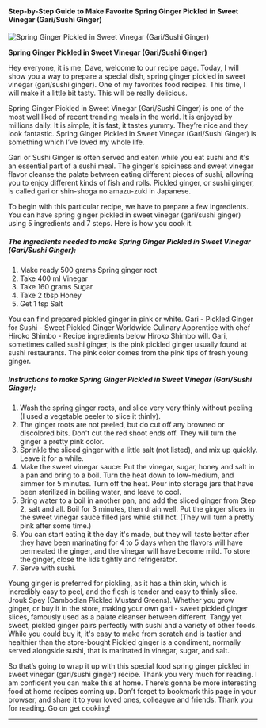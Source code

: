             

#### Step-by-Step Guide to Make Favorite Spring Ginger Pickled in Sweet Vinegar (Gari/Sushi Ginger)

![Spring Ginger Pickled in Sweet Vinegar (Gari/Sushi Ginger)](https://img-global.cpcdn.com/recipes/6620747511365632/751x532cq70/spring-ginger-pickled-in-sweet-vinegar-garisushi-ginger-recipe-main-photo.jpg)

**Spring Ginger Pickled in Sweet Vinegar (Gari/Sushi Ginger)**

Hey everyone, it is me, Dave, welcome to our recipe page. Today, I will show you a way to prepare a special dish, spring ginger pickled in sweet vinegar (gari/sushi ginger). One of my favorites food recipes. This time, I will make it a little bit tasty. This will be really delicious.

Spring Ginger Pickled in Sweet Vinegar (Gari/Sushi Ginger) is one of the most well liked of recent trending meals in the world. It is enjoyed by millions daily. It is simple, it is fast, it tastes yummy. They’re nice and they look fantastic. Spring Ginger Pickled in Sweet Vinegar (Gari/Sushi Ginger) is something which I’ve loved my whole life.

Gari or Sushi Ginger is often served and eaten while you eat sushi and it's an essential part of a sushi meal. The ginger's spiciness and sweet vinegar flavor cleanse the palate between eating different pieces of sushi, allowing you to enjoy different kinds of fish and rolls. Pickled ginger, or sushi ginger, is called gari or shin-shoga no amazu-zuki in Japanese.

To begin with this particular recipe, we have to prepare a few ingredients. You can have spring ginger pickled in sweet vinegar (gari/sushi ginger) using 5 ingredients and 7 steps. Here is how you cook it.

##### The ingredients needed to make Spring Ginger Pickled in Sweet Vinegar (Gari/Sushi Ginger):

1.  Make ready 500 grams Spring ginger root
2.  Take 400 ml Vinegar
3.  Take 160 grams Sugar
4.  Take 2 tbsp Honey
5.  Get 1 tsp Salt

You can find prepared pickled ginger in pink or white. Gari - Pickled Ginger for Sushi - Sweet Pickled Ginger Worldwide Culinary Apprentice with chef Hiroko Shimbo - Recipe ingredients below Hiroko Shimbo will. Gari, sometimes called sushi ginger, is the pink pickled ginger usually found at sushi restaurants. The pink color comes from the pink tips of fresh young ginger.

##### Instructions to make Spring Ginger Pickled in Sweet Vinegar (Gari/Sushi Ginger):

1.  Wash the spring ginger roots, and slice very very thinly without peeling (I used a vegetable peeler to slice it thinly).
2.  The ginger roots are not peeled, but do cut off any browned or discolored bits. Don't cut the red shoot ends off. They will turn the ginger a pretty pink color.
3.  Sprinkle the sliced ginger with a little salt (not listed), and mix up quickly. Leave it for a while.
4.  Make the sweet vinegar sauce: Put the vinegar, sugar, honey and salt in a pan and bring to a boil. Turn the heat down to low-medium, and simmer for 5 minutes. Turn off the heat. Pour into storage jars that have been sterilized in boiling water, and leave to cool.
5.  Bring water to a boil in another pan, and add the sliced ginger from Step 2, salt and all. Boil for 3 minutes, then drain well. Put the ginger slices in the sweet vinegar sauce filled jars while still hot. (They will turn a pretty pink after some time.)
6.  You can start eating it the day it's made, but they will taste better after they have been marinating for 4 to 5 days when the flavors will have permeated the ginger, and the vinegar will have become mild. To store the ginger, close the lids tightly and refrigerator.
7.  Serve with sushi.

Young ginger is preferred for pickling, as it has a thin skin, which is incredibly easy to peel, and the flesh is tender and easy to thinly slice. Jrouk Spey (Cambodian Pickled Mustard Greens). Whether you grow ginger, or buy it in the store, making your own gari - sweet pickled ginger slices, famously used as a palate cleanser between different. Tangy yet sweet, pickled ginger pairs perfectly with sushi and a variety of other foods. While you could buy it, it's easy to make from scratch and is tastier and healthier than the store-bought Pickled ginger is a condiment, normally served alongside sushi, that is marinated in vinegar, sugar, and salt.

So that’s going to wrap it up with this special food spring ginger pickled in sweet vinegar (gari/sushi ginger) recipe. Thank you very much for reading. I am confident you can make this at home. There’s gonna be more interesting food at home recipes coming up. Don’t forget to bookmark this page in your browser, and share it to your loved ones, colleague and friends. Thank you for reading. Go on get cooking!

* * *